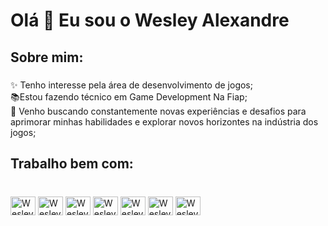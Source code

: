 <h1 align="left">Olá 👋 Eu sou o Wesley Alexandre</h1>

###

<h2 align="left">Sobre mim:</h2>

###

<p align="left">✨ Tenho interesse pela área de desenvolvimento de jogos;<br>📚Estou fazendo técnico em Game Development Na Fiap;<br>🎯 Venho buscando constantemente novas experiências e desafios para aprimorar minhas habilidades e explorar novos horizontes na indústria dos jogos; <br></p>

###

<h2 align="left">Trabalho bem com:</h2>

###

<div align="left">
  <div style="display: inline_block"><br>
  <img align="center" alt="Wesley-C#" height="30" width="40" src="https://cdn.jsdelivr.net/gh/devicons/devicon@latest/icons/csharp/csharp-original.svg" />          
  <img align="center" alt="Wesley-HTML" height="30" width="40" src="https://cdn.jsdelivr.net/gh/devicons/devicon@latest/icons/html5/html5-original.svg" />
  <img align="center" alt="Wesley-Css3" height="30" width="40" src="https://cdn.jsdelivr.net/gh/devicons/devicon@latest/icons/css3/css3-original.svg" />
  <img align="center" alt="Wesley-Android" height="30" width="40"  src="https://cdn.jsdelivr.net/gh/devicons/devicon@latest/icons/android/android-original.svg" />
  <img align="center" alt="Wesley-Unity" height="30" width="40"  src="https://cdn.jsdelivr.net/gh/devicons/devicon@latest/icons/unity/unity-original.svg" />
  <img align="center" alt="Wesley-Git" height="30" width="40"  src="https://cdn.jsdelivr.net/gh/devicons/devicon@latest/icons/git/git-original.svg" />
  <img align="center" alt="Wesley-GitHub" height="30" width="40" src="https://cdn.jsdelivr.net/gh/devicons/devicon@latest/icons/github/github-original-wordmark.svg" />
    
</div>
</div>

###
